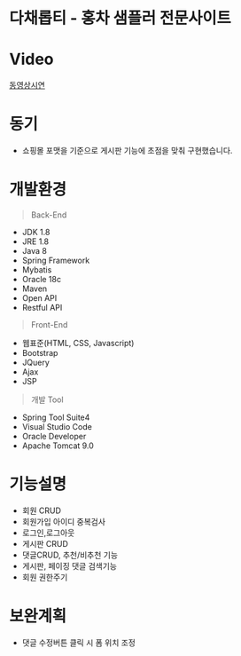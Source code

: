 # 다채롭티 - 홍차 샘플러 전문사이트

# Video
[동영상시연](https://youtu.be/HU58uXhMco8)

# 동기
- 쇼핑몰 포맷을 기준으로 게시판 기능에 초점을 맞춰 구현했습니다.

# 개발환경
> Back-End
- JDK 1.8
- JRE 1.8
- Java 8
- Spring Framework
- Mybatis
- Oracle 18c
- Maven
- Open API
- Restful API

> Front-End
- 웹표준(HTML, CSS, Javascript)
- Bootstrap
- JQuery
- Ajax
- JSP

> 개발 Tool
- Spring Tool Suite4
- Visual Studio Code
- Oracle Developer
- Apache Tomcat 9.0


# 기능설명
- 회원 CRUD<br>
- 회원가입 아이디 중복검사<br>
- 로그인,로그아웃<br>
- 게시판 CRUD<br>
- 댓글CRUD, 추천/비추천 기능<br>
- 게시판, 페이징 댓글 검색기능<br>
- 회원 권한주기<br>


# 보완계획
- 댓글 수정버튼 클릭 시 폼 위치 조정
